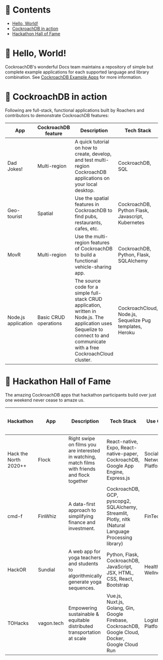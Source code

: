 # 📖 Contents

- [Hello, World!](#-hello-world)
- [CockroachDB in action](#-cockroachdb-in-action)
- [Hackathon Hall of Fame](#-hackathon-hall-of-fame)


# 👋 Hello, World!

CockroachDB's wonderful Docs team maintains a repository of simple but complete example applications for each supported language and library combination. See [CockroachDB Example Apps](https://www.cockroachlabs.com/docs/stable/example-apps.html) for more information.

# 🚀 CockroachDB in action

Following are full-stack, functional applications built by Roachers and contributors to demonstrate CockroachDB features:

App | CockroachDB feature | Description | Tech Stack | GitHub Repo / Blog Post |  
----|----------|-------------|------------|-------------|
Dad Jokes! | Multi-region | A quick tutorial on how to create, develop, and test multi-region CockroachDB applications on your local desktop. | CockroachDB, SQL | https://github.com/chriscasano/multi-region-dad-jokes | 
Geo-tourist | Spatial | Use the spatial features in CockroachDB to find pubs, restaurants, cafes, etc. | CockroachDB, Python Flask, Javascript, Kubernetes | https://github.com/cockroachlabs-field/crdb-geo-tourist
MovR | Multi-region | Use the multi-region features of CockroachDB to build a functional vehicle-sharing app. | CockroachDB, Python, Flask, SQLAlchemy | https://github.com/cockroachdb/movr
Node.js application | Basic CRUD operations | The source code for a simple full-stack CRUD application, written in Node.js. The application uses Sequelize to connect to and communicate with a free CockroachCloud cluster. | CockroachCloud, Node.js, Sequelize Pug templates, Heroku | https://github.com/cockroachdb/fullstack-node-cockroachdb-app https://www.cockroachlabs.com/blog/full-stack-node-app/| 

# 🥇 Hackathon Hall of Fame

The amazing CockroachDB apps that hackathon participants build over just one weekend never cease to amaze us.

Hackathon | App | Description | Tech Stack | Use Case | GitHub Repo / DevPost Link
----------|-----|-------------|------------|----------|----------------------------
Hack the North 2020++ | Flock | Right swipe on films you are interested in watching, match films with friends and flock together | React-native, Expo, React-native-paper, CockroachDB, Google App Engine, Express.js | Social Networking Platform | [GitHub Repo](https://github.com/SPriyaJain/movie-night-htn) [DevPost](https://devpost.com/software/flock-figure-out-what-film-to-watch-with-friends)
cmd-f | FinWhiz | A data-first approach to simplifying finance and investment. | CockroachDB, GCP, pyscopg2, SQLAlchemy, Streamlit, Plotly, nltk (Natural Language Processing library) | FinTech | [GitHub Repo](https://github.com/liuhh02/FinWhiz) [DevPost](https://devpost.com/software/finwhiz-5908hk)
HackOR | Sundial | A web app for yoga teachers and students to algorithmically generate yoga sequences. | Python, Flask, CockroachDB, JavaScript, JSX, HTML, CSS, React, Bootstrap | Health and Wellness | [GitHub Repo](https://github.com/yvonneyeh/HackOR-Lovelace-Ladies) [DevPost](https://devpost.com/software/sundial-mcfi7l)
TOHacks | vagon.tech | Empowering sustainable & equitable distributed transportation at scale | Vue.js, Nuxt.js, Golang, Gin, Google Firebase, CockroachDB, Google Cloud, Docker, Google Cloud Run | Logistics Platform | [GitHub Repo](https://github.com/TOHacks-Team-Alpha) [DevPost](https://devpost.com/software/vagon-tech)

